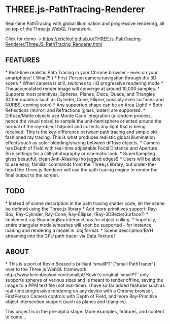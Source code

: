 # THREE.js-PathTracing-Renderer
Real-time PathTracing with global illumination and progressive rendering, all on top of the Three.js WebGL framework. <br>

Click for demo -> https://erichlof.github.io/THREE.js-PathTracing-Renderer/ThreeJS_PathTracing_Renderer.html

<h2>FEATURES</h2>
* Real-time realistic Path Tracing in your Chrome browser - even on your smartphone! ( What?! )
* First-Person camera navigation through the 3D scene
* When camera is still, switches to HQ progressive rendering mode
* The accumulated render image will converge at around 10,000 samples.
* Supports most primitives: Spheres, Planes, Discs, Quads, and Triangles (Other quadrics such as Cylinder, Cone, Ellipse, possibly even surfaces and NURBS, coming soon)
* Any supported shape can be an Area Light!
* Both Reflections (mirror) and Refractions (glass, water) are supported.
* Diffuse/Matte objects use Monte Carlo integration (a random process, hence the visual noise) to sample the unit-hemisphere oriented around the normal of the ray-object hitpoint and collects any light that is being received.  This is the key-difference between path tracing and simple old-fashioned ray tracing.  This is what produces realistic global illumination effects such as color bleeding/sharing between diffuse objects.
* Camera has Depth of Field with real-time adjustable Focal Distance and Aperture Size settings for a still-photography or cinematic look.
* SuperSampling gives beautiful, clean Anti-Aliasing (no jagged edges!)
* Users will be able to use easy, familiar commands from the Three.js library, but under-the-hood the Three.js Renderer will use the path tracing engine to render the final output to the screen.


<h2>TODO</h2>
* Instead of scene description in the path tracing shader code, let the scene be defined using the Three.js library
* Add more primitives support: Ray-Box, Ray-Cylinder, Ray-Cone, Ray-Ellipse, (Ray-3DBezierSurface?)
* Implement ray-BoundingBox intersections for object culling.
* hopefully, entire triangular models/meshes will soon be supported - for instance, loading and rendering a model in .obj format.
* Scene description/BVH streaming into the GPU path tracer via Data Texture?


<h2>ABOUT</h2>
* This is a port of Kevin Beason's brilliant 'smallPT' ("small PathTracer") over to the Three.js WebGL framework.  http://www.kevinbeason.com/smallpt/  Kevin's original 'smallPT' only supports spheres of various sizes and is meant to render offline, saving the image to a PPM text file (not real-time). I have so far added features such as real-time progressive rendering on any device with a Chrome browser, FirstPerson Camera controls with Depth of Field, and more Ray-Primitive object intersection support (such as planes and triangles). 

This project is in the pre-alpha stage.  More examples, features, and content to come...
